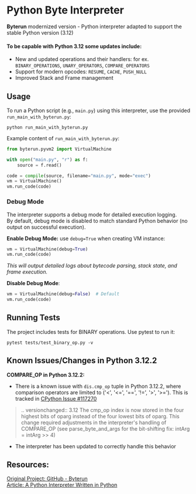 # Python Byte Interpreter
**Byterun** modernized version - Python interpreter adapted to support the stable Python version (3.12)

#### To be capable with Python 3.12 some updates include:
- New and updated operations and their handlers: for ex. `BINARY_OPERATIONS`, `UNARY_OPERATORS`, `COMPARE_OPERATORS`
- Support for modern opcodes: `RESUME`, `CACHE`, `PUSH_NULL`
- Improved Stack and Frame management

## Usage

To run a Python script (e.g., `main.py`) using this interpreter, use the provided `run_main_with_byterun.py`:
```shell
python run_main_with_byterun.py
```

Example content of `run_main_with_byterun.py`:
```python
from byterun.pyvm2 import VirtualMachine

with open("main.py", "r") as f:
    source = f.read()

code = compile(source, filename="main.py", mode="exec")
vm = VirtualMachine()
vm.run_code(code)
```

### Debug Mode
The interpreter supports a debug mode for detailed execution logging.  
By default, debug mode is disabled to match standard Python behavior (no output on successful execution).

**Enable Debug Mode:** use `debug=True` when creating VM instance:
```python
vm = VirtualMachine(debug=True)
vm.run_code(code)
```
_This will output detailed logs about bytecode parsing, stack state, and frame execution._  

**Disable Debug Mode**:
```python
vm = VirtualMachine(debug=False)  # Default
vm.run_code(code)
```


## Running Tests
The project includes tests for BINARY operations. Use pytest to run it:
```shell
pytest tests/test_binary_op.py -v
```

## Known Issues/Changes in Python 3.12.2
**COMPARE_OP in Python 3.12.2:**
* There is a known issue with `dis.cmp_op` tuple in Python 3.12.2, where comparison operators are limited to ('<', '<=', '==', '!=', '>', '>='). This is tracked in [CPython Issue #117270](https://github.com/python/cpython/issues/117270)  

> .. versionchanged:: 3.12 The cmp_op index is now stored in the four highest bits of oparg instead of the four lowest bits of oparg. This change required adjustments in the interpreter's handling of COMPARE_OP (see parse_byte_and_args for the bit-shifting fix: intArg = intArg >> 4)

* The interpreter has been updated to correctly handle this behavior  


## Resources:  
[Original Project: GitHub - Byterun](https://github.com/nedbat/byterun)  
[Article: A Python Interpreter Written in Python](https://aosabook.org/en/500L/a-python-interpreter-written-in-python.html)  










